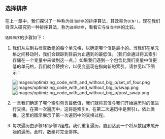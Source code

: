 ## `选择排序`

在上一章中，我们探讨了一种称为`冒泡排序`的排序算法，其效率为`O(N²)`。现在我们将深入研究另一种排序算法，称为`选择排序`，看看它与`冒泡排序`的比较。

`选择排序`的步骤如下：

1.  我们从左到右检查数组的每个单元格，以确定哪个值是最小的。当我们在单元格之间移动时，我们会跟踪到目前为止遇到的最低值。（我们会通过将其索引存储在一个变量中来做到这一点。）如果我们遇到一个包含比我们变量中值更低的单元格，我们就会替换它，以便变量现在指向新的索引。请参见以下图示：

    ![images/optimizing_code_with_and_without_big_o/set_of_four.png](images/optimizing_code_with_and_without_big_o/set_of_four.png)![images/optimizing_code_with_and_without_big_o/swap.png](images/optimizing_code_with_and_without_big_o/swap.png)![images/optimizing_code_with_and_without_big_o/post_swap.png](images/optimizing_code_with_and_without_big_o/post_swap.png)

1.  一旦我们确定了哪个索引包含最低值，我们就将其值与我们开始遍历时的值进行交换。在第一次遍历中，这将是索引`0`，在第二次遍历中是索引`1`，依此类推。这里的图示展示了第一次遍历中的交换过程。

1.  每次遍历由步骤1和步骤2组成。我们重复遍历，直到达到一个将从数组末尾开始的遍历。此时，数组将完全排序。
